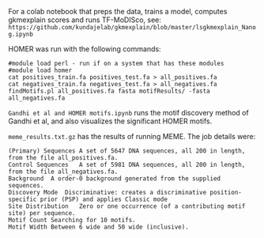 For a colab notebook that preps the data, trains a model, computes
gkmexplain scores and runs TF-MoDISco, see:
`https://github.com/kundajelab/gkmexplain/blob/master/lsgkmexplain_Nanog.ipynb`

HOMER was run with the following commands:

```
#module load perl - run if on a system that has these modules
#module load homer
cat positives_train.fa positives_test.fa > all_positives.fa
cat negatives_train.fa negatives_test.fa > all_negatives.fa
findMotifs.pl all_positives.fa fasta motifResults/ -fasta all_negatives.fa
```

`Gandhi et al and HOMER motifs.ipynb` runs the motif discovery method of
Gandhi et al, and also visualizes the significant HOMER motifs.

`meme_results.txt.gz` has the results of running MEME. The job details were:
```
(Primary) Sequences	A set of 5647 DNA sequences, all 200 in length, from the file all_positives.fa.
Control Sequences	A set of 5981 DNA sequences, all 200 in length, from the file all_negatives.fa.
Background	A order-0 background generated from the supplied sequences.
Discovery Mode	Discriminative: creates a discriminative position-specific prior (PSP) and applies Classic mode
Site Distribution	Zero or one occurrence (of a contributing motif site) per sequence.
Motif Count	Searching for 10 motifs.
Motif Width	Between 6 wide and 50 wide (inclusive).
```
